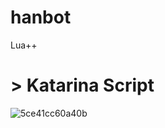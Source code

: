 # hanbot
Lua++

# > Katarina Script
![5ce41cc60a40b](https://user-images.githubusercontent.com/50803632/58130677-04d75100-7bf3-11e9-96e8-4c04a43f2793.png)


